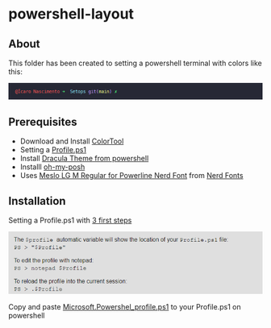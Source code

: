 # powershell-layout



## About

This folder has been created to setting a powershell terminal
with colors like this:

![MyPowershell][img-mypowershell]


## Prerequisites
- Download and Install [ColorTool](https://github.com/microsoft/terminal/releases/tag/1904.29002)
- Setting a [Profile.ps1](https://ss64.com/ps/syntax-profile.html)
- Install [Dracula Theme from powershell](https://github.com/dracula/powershell/blob/master/INSTALL.md)
- Installl [oh-my-posh](https://github.com/JanDeDobbeleer/oh-my-posh)
- Uses [Meslo LG M Regular for Powerline Nerd Font](https://github.com/ryanoasis/nerd-fonts/releases/download/v2.1.0/Meslo.zip) from [Nerd Fonts](https://www.nerdfonts.com/font-downloads)

## Installation

Setting a Profile.ps1 with [3 first steps](https://ss64.com/ps/syntax-profile.html)

![steps][img-steps]

Copy and paste [Microsoft.Powershel_profile.ps1](https://github.com/IcaroNascimento/setops/blob/main/powershell-layout/Microsoft.PowerShell_profile.ps1) to your Profile.ps1 on powershell

[img-mypowershell]: img/mypowershell.png
[img-steps]: img/steps.png 